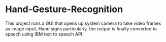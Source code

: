 # Hand-Gesture-Recognition
This project runs a GUI that opens up system camera to take video frames as image input, Hand signs particularly. the output is finally converted to speech using IBM text to speech API.
